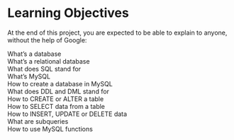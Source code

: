 # Learning Objectives
At the end of this project, you are expected to be able to explain to anyone, without the help of Google:

What’s a database  
What’s a relational database  
What does SQL stand for  
What’s MySQL  
How to create a database in MySQL  
What does DDL and DML stand for  
How to CREATE or ALTER a table  
How to SELECT data from a table  
How to INSERT, UPDATE or DELETE data  
What are subqueries  
How to use MySQL functions  
